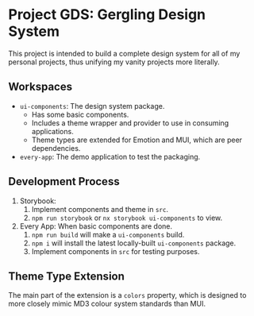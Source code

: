 # Project GDS: Gergling Design System

This project is intended to build a complete design system for all of my personal projects, thus unifying my vanity projects more literally.

## Workspaces

* `ui-components`: The design system package.
  * Has some basic components.
  * Includes a theme wrapper and provider to use in consuming applications.
  * Theme types are extended for Emotion and MUI, which are peer dependencies.
* `every-app`: The demo application to test the packaging.

## Development Process 

1. Storybook:
    1. Implement components and theme in `src`.
    2. `npm run storybook` or `nx storybook ui-components` to view.
2. Every App: When basic components are done.
    1. `npm run build` will make a `ui-components` build.
    2. `npm i` will install the latest locally-built `ui-components` package.
    3. Implement components in `src` for testing purposes.

## Theme Type Extension

The main part of the extension is a `colors` property, which is designed to more closely mimic MD3 colour system standards than MUI.
